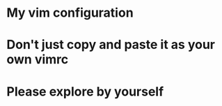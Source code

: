 # My vim configuration

# Don't just copy and paste it as your own vimrc

# Please explore by yourself
